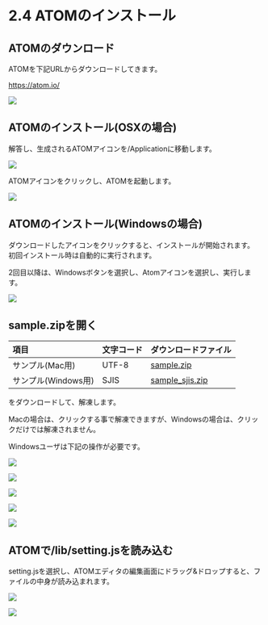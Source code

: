 # 2.4 ATOMのインストール

## ATOMのダウンロード

ATOMを下記URLからダウンロードしてきます。

https://atom.io/

![](/img/atom001.png)

## ATOMのインストール(OSXの場合)

解答し、生成されるATOMアイコンを/Applicationに移動します。

![](/img/atom002.png)

ATOMアイコンをクリックし、ATOMを起動します。

![](/img/atom003.png)

## ATOMのインストール(Windowsの場合)

ダウンロードしたアイコンをクリックすると、インストールが開始されます。
初回インストール時は自動的に実行されます。

2回目以降は、Windowsボタンを選択し、Atomアイコンを選択し、実行します。

![](/img/atom101.png)

## sample.zipを開く

| 項目 | 文字コード | ダウンロードファイル |
|:--|:--|:--| 
| サンプル(Mac用) | UTF-8 | [sample.zip](http://docs.fabo.io/devicewebapi/sample/sample_utf8.zip) |
| サンプル(Windows用) | SJIS | [sample_sjis.zip](http://docs.fabo.io/devicewebapi/sample_sjis/sample_sjis.zip) |

をダウンロードして、解凍します。

Macの場合は、クリックする事で解凍できますが、Windowsの場合は、クリックだけでは解凍されません。

Windowsユーザは下記の操作が必要です。

![](/img/atom102.png)

![](/img/atom103.png)

![](/img/atom104.png)

![](/img/atom105.png)

![](/img/atom106.png)

## ATOMで/lib/setting.jsを読み込む

setting.jsを選択し、ATOMエディタの編集画面にドラッグ&ドロップすると、ファイルの中身が読み込まれます。

![](/img/atom107.png)

![](/img/atom108.png)

